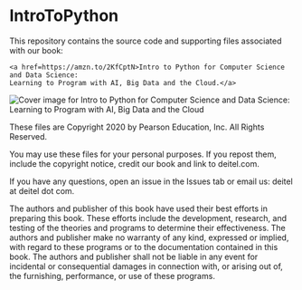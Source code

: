 # IntroToPython
This repository contains the source code and supporting files associated with our book:

    <a href=https://amzn.to/2KfCptN>Intro to Python for Computer Science and Data Science: 
    Learning to Program with AI, Big Data and the Cloud.</a>
    
![Cover image for Intro to Python for Computer Science and Data Science: 
    Learning to Program with AI, Big Data and the Cloud](./IntroToPythonCover.png)

These files are Copyright 2020 by Pearson Education, Inc. All Rights Reserved. 

You may use these files for your personal purposes. If you repost them, include the copyright notice, credit our book and link to deitel.com. 

If you have any questions, open an issue in the Issues tab or email us: deitel at deitel dot com.


The authors and publisher of this book have used their best efforts in preparing this book. These efforts include the development, research, and testing of the theories and programs to determine their effectiveness. The authors and publisher make no warranty of any kind, expressed or implied, with regard to these programs or to the documentation contained in this book. The authors and publisher shall not be liable in any event for incidental or consequential damages in connection with, or arising out of, the furnishing, performance, or use of these programs.
